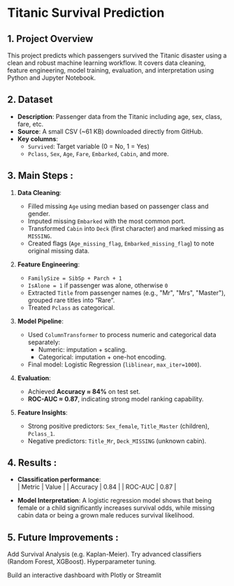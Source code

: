 # Titanic Survival Prediction

## 1. Project Overview
This project predicts which passengers survived the Titanic disaster using a clean and robust machine learning workflow. It covers data cleaning, feature engineering, model training, evaluation, and interpretation using Python and Jupyter Notebook.

## 2. Dataset
- **Description**: Passenger data from the Titanic including age, sex, class, fare, etc.
- **Source**: A small CSV (~61 KB) downloaded directly from GitHub.
- **Key columns**:
  - `Survived`: Target variable (0 = No, 1 = Yes)
  - `Pclass`, `Sex`, `Age`, `Fare`, `Embarked`, `Cabin`, and more.

## 3. Main Steps :
1. **Data Cleaning**:
   - Filled missing `Age` using median based on passenger class and gender.  
   - Imputed missing `Embarked` with the most common port.  
   - Transformed `Cabin` into `Deck` (first character) and marked missing as `MISSING`.  
   - Created flags (`Age_missing_flag`, `Embarked_missing_flag`) to note original missing data.

2. **Feature Engineering**:
   - `FamilySize = SibSp + Parch + 1`  
   - `IsAlone = 1` if passenger was alone, otherwise `0`  
   - Extracted `Title` from passenger names (e.g., "Mr", "Mrs", "Master"), grouped rare titles into “Rare”.  
   - Treated `Pclass` as categorical.

3. **Model Pipeline**:
   - Used `ColumnTransformer` to process numeric and categorical data separately:  
     - Numeric: imputation + scaling.  
     - Categorical: imputation + one-hot encoding.  
   - Final model: Logistic Regression (`liblinear`, `max_iter=1000`).

4. **Evaluation**:
   - Achieved **Accuracy ≈ 84%** on test set.  
   - **ROC-AUC ≈ 0.87**, indicating strong model ranking capability.

5. **Feature Insights**:
   - Strong positive predictors: `Sex_female`, `Title_Master` (children), `Pclass_1`.  
   - Negative predictors: `Title_Mr`, `Deck_MISSING` (unknown cabin).  

## 4. Results :
- **Classification performance**:  
  | Metric       | Value |
  | Accuracy     | 0.84  |
  | ROC-AUC      | 0.87  |

- **Model Interpretation**: A logistic regression model shows that being female or a child significantly increases survival odds, while missing cabin data or being a grown male reduces survival likelihood.

## 5. Future Improvements :
Add Survival Analysis (e.g. Kaplan-Meier).
Try advanced classifiers (Random Forest, XGBoost).
Hyperparameter tuning.

Build an interactive dashboard with Plotly or Streamlit

